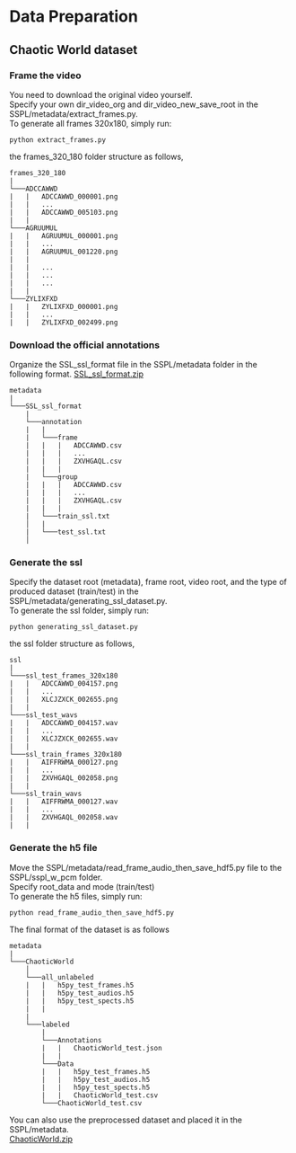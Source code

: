 # Data Preparation
## Chaotic World dataset
### Frame the video
You need to download the original video yourself.<br>
Specify your own dir_video_org and dir_video_new_save_root in the SSPL/metadata/extract_frames.py.<br>
To generate all frames 320x180, simply run:
```
python extract_frames.py
```
the frames_320_180 folder structure as follows,
```
frames_320_180
|
└───ADCCAWWD
|   |   ADCCAWWD_000001.png
|   |   ...
|   |   ADCCAWWD_005103.png
|   |   
└───AGRUUMUL
|   |   AGRUUMUL_000001.png
|   |   ...
|   |   AGRUUMUL_001220.png
|   |   
|   |   ...
|   |   ...
|   |   ...
|   |   
└───ZYLIXFXD
|   |   ZYLIXFXD_000001.png
|   |   ...
|   |   ZYLIXFXD_002499.png
```
### Download the official annotations
Organize the SSL_ssl_format file in the SSPL/metadata folder in the following format.
[SSL_ssl_format.zip](https://drive.google.com/file/d/1nE_17zGhEx4aIKv_8WVltyUWydEO2-d6/view?usp=drive_link)
```
metadata
|
└───SSL_ssl_format
    |
    └───annotation
    |   |
    |   └───frame
    |   |   |   ADCCAWWD.csv
    |   |   |   ...
    |   |   |   ZXVHGAQL.csv
    |   |   |
    |   └───group
    |   |   |   ADCCAWWD.csv
    |   |   |   ...
    |   |   |   ZXVHGAQL.csv
    |   |   |   
    |   └───train_ssl.txt
    │   |
    |   └───test_ssl.txt
    │
```

### Generate the ssl
Specify the dataset root (metadata), frame root, video root, and the type of produced dataset (train/test) in the SSPL/metadata/generating_ssl_dataset.py.<br>
To generate the ssl folder, simply run:
```
python generating_ssl_dataset.py
```
the ssl folder structure as follows,
```
ssl
|
└───ssl_test_frames_320x180
|   |   ADCCAWWD_004157.png
|   |   ...
|   |   XLCJZXCK_002655.png
|   |   
└───ssl_test_wavs
|   |   ADCCAWWD_004157.wav
|   |   ...
|   |   XLCJZXCK_002655.wav
|   |   
└───ssl_train_frames_320x180
|   |   AIFFRWMA_000127.png
|   |   ...
|   |   ZXVHGAQL_002058.png
|   |   
└───ssl_train_wavs
|   |   AIFFRWMA_000127.wav
|   |   ...
|   |   ZXVHGAQL_002058.wav
|   |   
```

### Generate the h5 file
Move the SSPL/metadata/read_frame_audio_then_save_hdf5.py file to the SSPL/sspl_w_pcm folder.<br>
Specify root_data and mode (train/test)<br>
To generate the h5 files, simply run:
```
python read_frame_audio_then_save_hdf5.py
```
The final format of the dataset is as follows
```
metadata
|
└───ChaoticWorld
    │
    └───all_unlabeled
    |   |   h5py_test_frames.h5
    |   |   h5py_test_audios.h5
    |   |   h5py_test_spects.h5
    |   |
    |
    └───labeled
        |
        └───Annotations
        |   |   ChaoticWorld_test.json
        |   |
        └───Data
        |   |   h5py_test_frames.h5
        |   |   h5py_test_audios.h5
        |   |   h5py_test_spects.h5
        |   |   ChaoticWorld_test.csv
        └───ChaoticWorld_test.csv
```
You can also use the preprocessed dataset and placed it in the SSPL/metadata.<br>
[ChaoticWorld.zip](https://drive.google.com/file/d/12cDq-_KjnAsCJZXJF5DZb72zVY4hi0nW/view?usp=drive_link)
